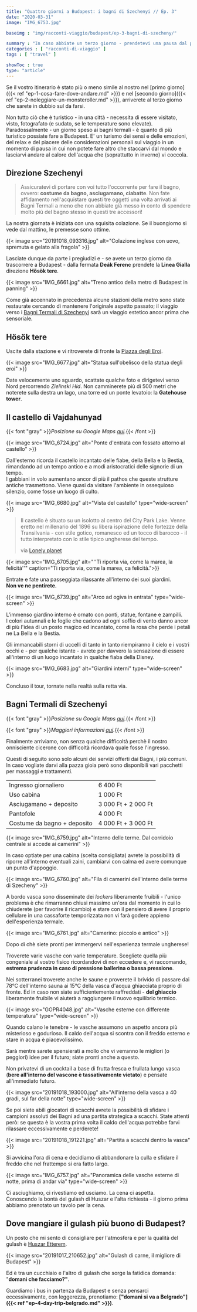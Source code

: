 ```yaml
---
title: "Quattro giorni a Budapest: i bagni di Szechenyi // Ep. 3"
date: "2020-03-31"
image: "IMG_6753.jpg"

baseimg : "img/racconti-viaggio/budapest/ep-3-bagni-di-szecheny/"

summary : "In caso abbiate un terzo giorno - prendetevi una pausa dal presente (per pianificare il futuro) ed immergetevi nell'acqua termale dei Bagni di Szechenyi."
categories : [ "racconti-di-viaggio" ]
tags : [ "travel" ]

showToc : true
type: "article"
---
```


Se il vostro itinerario è stato più o meno simile al nostro nel [primo giorno]({{< ref "ep-1-cosa-fare-dove-andare.md" >}}) e nel [secondo giorno]({{< ref "ep-2-noleggiare-un-monsteroller.md" >}}), arriverete al terzo giorno che sarete in dubbio sul da farsi.  
  
Non tutto ciò che è turistico - in una città - necessita di essere visitato, visto, fotografato (e sudato, se le temperature sono elevate).  
Paradossalmente - un giorno speso ai bagni termali - è quanto di più turistico possiate fare a Budapest. E' un turismo dei sensi e delle emozioni, del relax e del piacere delle considerazioni personali sul viaggio in un momento di pausa in cui non potete fare altro che staccarvi dal mondo e lasciarvi andare al calore dell'acqua che (soprattutto in inverno) vi coccola.

## Direzione Szechenyi

> Assicuratevi di portare con voi tutto l'occorrente per fare il bagno, ovvero: **costume da bagno, asciugamano, ciabatte**. Non fate affidamento nell'acquistare questi tre oggetti una volta arrivati ai Bagni Termali a meno che non abbiate già messo in conto di spendere molto più del bagno stesso in questi tre accessori!

La nostra giornata è iniziata con una squisita colazione. Se il buongiorno si vede dal mattino, le premesse sono ottime.

{{< image src="20191018_093316.jpg" alt="Colazione inglese con uovo, spremuta e gelato alla fragola" >}}

Lasciate dunque da parte i pregiudizi e - se avete un terzo giorno da trascorrere a Budapest - dalla fermata **Deák Ferenc** prendete la **Linea Gialla** direzione **Hősök tere**.

{{< image src="IMG_6661.jpg" alt="Treno antico della metro di Budapest in panning" >}}

Come già accennato in precedenza alcune stazioni della metro sono state restaurate cercando di mantenere l'originale aspetto passato; il viaggio verso i [Bagni Termali di Szechenyi](https://goo.gl/maps/bgoeXt9nvkevceZW7) sarà un viaggio estetico ancor prima che sensoriale.

## Hösök tere

Uscite dalla stazione e vi ritroverete di fronte la [Piazza degli Eroi](https://goo.gl/maps/hoqPFdZGYdASLqMVA).

{{< image src="IMG_6677.jpg" alt="Statua sull'obelisco della statua degli eroi" >}}

Date velocemente uno sguardo, scattate qualche foto e dirigetevi verso Nord percorrendo _Zielinski Hid_. Non camminerete più di 500 metri che noterete sulla destra un lago, una torre ed un ponte levatoio: la **Gatehouse tower**.

## Il castello di Vajdahunyad

{{< font "gray" >}}_Posizione su Google Maps [qui](https://goo.gl/maps/qVsC6eQs8R23pTZX7)._{{< /font >}}

{{< image src="IMG_6724.jpg" alt="Ponte d'entrata con fossato attorno al castello" >}}

Dall'esterno ricorda il castello incantato delle fiabe, della Bella e la Bestia, rimandando ad un tempo antico e a modi aristocratici delle signorie di un tempo.  
I gabbiani in volo aumentano ancor di più il pathos che queste strutture antiche trasmettono. Viene quasi da visitare l'ambiente in ossequioso silenzio, come fosse un luogo di culto.

{{< image src="IMG_6680.jpg" alt="Vista del castello" type="wide-screen" >}}

> Il castello è situato su un isolotto al centro del City Park Lake. Venne eretto nel millenario del 1896 su libera ispirazione delle fortezze della Transilvania - con stile gotico, romanesco ed un tocco di barocco - il tutto interpretato con lo stile tipico ungherese del tempo.
> 
> via [Lonely planet](https://www.lonelyplanet.com/hungary/budapest/attractions/vajdahunyad-castle/a/poi-sig/1284775/359522)

{{< image src="IMG_6705.jpg" alt="''Ti riporta via, come la marea, la felicità''" caption="Ti riporta via, come la marea, ca felicità.">}}

Entrate e fate una passeggiata rilassante all'interno dei suoi giardini.  
**Non ve ne pentirete.**

{{< image src="IMG_6739.jpg" alt="Arco ad ogiva in entrata" type="wide-screen" >}}

L'immenso giardino interno è ornato con ponti, statue, fontane e zampilli.  
I colori autunnali e le foglie che cadono ad ogni soffio di vento danno ancor di più l'idea di un posto magico ed incantato, come la rosa che perde i petali ne La Bella e la Bestia.

Gli immancabili storni di uccelli di tanto in tanto riempiranno il cielo e i vostri occhi e - per qualche istante - avrete per davvero la sensazione di essere all'interno di un luogo incantato in qualche fiaba della Disney.

{{< image src="IMG_6683.jpg" alt="Giardini interni" type="wide-screen" >}}

Concluso il tour, tornate nella realtà sulla retta via.

## Bagni Termali di Szechenyi

{{< font "gray" >}}_Posizione su Google Maps [qui](https://goo.gl/maps/YrJo9onnetEmzRxp9)._{{< /font >}}

{{< font "gray" >}}_Maggiori informazioni [qui](http://www.szechenyibath.hu/)._{{< /font >}}

Finalmente arriviamo, non senza qualche difficoltà perchè il nostro onnisciente cicerone con difficoltà ricordava quale fosse l'ingresso.

Questi di seguito sono solo alcuni dei servizi offerti dai Bagni, i più comuni. In caso vogliate darvi alla pazza gioia però sono disponibili vari pacchetti per massaggi e trattamenti.

| | |
| ---------------------|----------|
| Ingresso giornaliero | 6 400 Ft |
| Uso cabina           | 1 000 Ft |
| Asciugamano + deposito | 3 000 Ft + 2 000 Ft |
| Pantofole | 4 000 Ft |
| Costume da bagno + deposito | 4 000 Ft + 3 000 Ft |

{{< image src="IMG_6759.jpg" alt="Interno delle terme. Dal corridoio centrale si accede ai camerini" >}}

In caso optiate per una cabina (scelta consigliata) avrete la possibilità di riporre all'interno eventuali zaini, cambiarvi con calma ed avere comunque un punto d'appoggio.

{{< image src="IMG_6760.jpg" alt="Fila di camerini dell'interno delle terme di Szecheny" >}}

A bordo vasca sono disseminate dei _lockers_ liberamente fruibili - l'unico problema è che rimarranno chiusi massimo un'ora dal momento in cui lo chiuderete (per favorire il ricambio) e stare con il pensiero di avere il proprio cellulare in una cassaforte temporizzata non vi farà godere appieno dell'esperienza termale.

{{< image src="IMG_6761.jpg" alt="Camerino: piccolo e antico" >}}

Dopo di chè siete pronti per immergervi nell'esperienza termale ungherese!

Troverete varie vasche con varie temperature. Scegliete quella più congeniale al vostro fisico ricordandovi di non eccedere e, vi raccomando, **estrema prudenza in caso di pressione ballerina o bassa pressione**.

Nei sotterranei troverete anche le saune e proverete il brivido di passare dai 78°C dell'interno sauna ai 15°C della vasca d'acqua ghiacciata proprio di fronte. Ed in caso non siate sufficientemente raffreddati - **del ghiaccio** liberamente fruibile vi aiuterà a raggiungere il nuovo equilibrio termico.

{{< image src="GOPR4048.jpg" alt="Vasche esterne con differente temperatura" type="wide-screen" >}}

Quando calano le tenebre - le vasche assumono un aspetto ancora più misterioso e godurioso. Il caldo dell'acqua si scontra con il freddo esterno e stare in acqua è piacevolissimo.

Sarà mentre sarete spensierati a mollo che vi verranno le migliori (o peggiori) idee per il futuro; siate pronti anche a questo.

Non privatevi di un cocktail a base di frutta fresca e frullata lungo vasca (**bere all'interno del vascone è tassativamente vietato**) e pensate all'immediato futuro.

{{< image src="20191018_193000.jpg" alt="All'interno della vasca a 40 gradi, sul far della notte" type="wide-screen" >}}

Se poi siete abili giocatori di scacchi avrete la possibilità di sfidare i campioni assoluti dei Bagni ad una partita strategica a scacchi. State attenti però: se questa è la vostra prima volta il caldo dell'acqua potrebbe farvi rilassare eccessivamente e perderete!

{{< image src="20191018_191221.jpg" alt="Partita a scacchi dentro la vasca" >}}

Si avvicina l'ora di cena e decidiamo di abbandonare la culla e sfidare il freddo che nel frattempo si era fatto largo.

{{< image src="IMG_6757.jpg" alt="Panoramica delle vasche esterne di notte, prima di andar via" type="wide-screen" >}}

Ci asciughiamo, ci rivestiamo ed usciamo. La cena ci aspetta.  
Conoscendo la bontà del gulash di Huszar e l'alta richiesta - il giorno prima abbiamo prenotato un tavolo per la cena.

## Dove mangiare il gulash più buono di Budapest?

Un posto che mi sento di consigliare per l'atmosfera e per la qualità del gulash è [Huszar Etterem](https://goo.gl/maps/FevW9zxCJ6y478Yv9).

{{< image src="20191017_210652.jpg" alt="Gulash di carne, il migliore di Budapest" >}}

Ed è tra un cucchiaio e l'altro di gulash che sorge la fatidica domanda: "**domani che facciamo?"**.

Guardiamo i bus in partenza da Budapest e senza pensarci eccessivamente, con leggerezza, prenotiamo: **["domani si va a Belgrado"]({{< ref "ep-4-day-trip-belgrado.md" >}})**.
